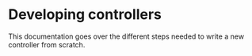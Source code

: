 # Developing controllers

This documentation goes over the different steps needed to write a new controller from scratch.
